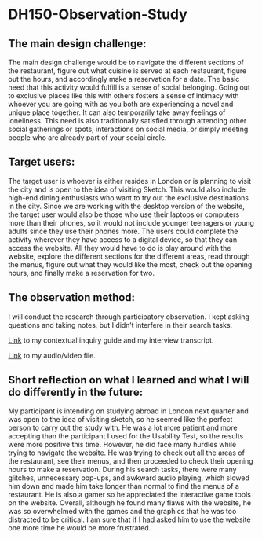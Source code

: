 # DH150-Observation-Study


## The main design challenge: 

The main design challenge would be to navigate the different sections of the restaurant, figure out what cuisine is served at each restaurant, figure out the hours, and accordingly make a reservation for a date. 
The basic need that this activity would fulfill is a sense of social belonging. Going out to exclusive places like this with others fosters a sense of intimacy with whoever you are going with as you both are experiencing a novel and unique place together. It can also temporarily take away feelings of loneliness. This need is also traditionally satisfied through attending other social gatherings or spots, interactions on social media, or simply meeting people who are already part of your social circle. 


## Target users:

The target user is whoever is either resides in London or is planning to visit the city and is open to the idea of visiting Sketch. This would also include high-end dining enthusiasts who want to try out the exclusive destinations in the city. Since we are working with the desktop version of the website, the target user would also be those who use their laptops or computers more than their phones, so it would not include younger teenagers or young adults since they use their phones more. The users could complete the activity wherever they have access to a digital device, so that they can access the website. All they would have to do is play around with the website, explore the different sections for the different areas, read through the menus, figure out what they would like the most, check out the opening hours, and finally make a reservation for two. 



## The observation method:

I will conduct the research through participatory observation. I kept asking questions and taking notes, but I didn’t interfere in their search tasks. 


[Link](https://docs.google.com/document/d/1ZNrDYUnMl06eusAP-QjwfP9MPdGrnOmAN4KGyrabdPo/edit#heading=h.z4q1qwxxpgh) to my contextual inquiry guide and my interview transcript.


[Link](https://drive.google.com/file/d/1OHSIbccNUy3Dbu9iDGyF-FEywIaYg2p5/view) to my audio/video file.



## Short reflection on what I learned and what I will do differently in the future:

My participant is intending on studying abroad in London next quarter and was open to the idea of visiting sketch, so he seemed like the perfect person to carry out the study with. He was a lot more patient and more accepting than the participant I used for the Usability Test, so the results were more positive this time. However, he did face many hurdles while trying to navigate the website. He was trying to check out all the areas of the restaurant, see their menus, and then proceeded to check their opening hours to make a reservation. During his search tasks, there were many glitches, unnecessary pop-ups, and awkward audio playing, which slowed him down and made him take longer than normal to find the menus of a restaurant. He is also a gamer so he appreciated the interactive game tools on the website. Overall, although he found many flaws with the website, he was so overwhelmed with the games and the graphics that he was too distracted to be critical. I am sure that if I had asked him to use the website one more time he would be more frustrated. 
